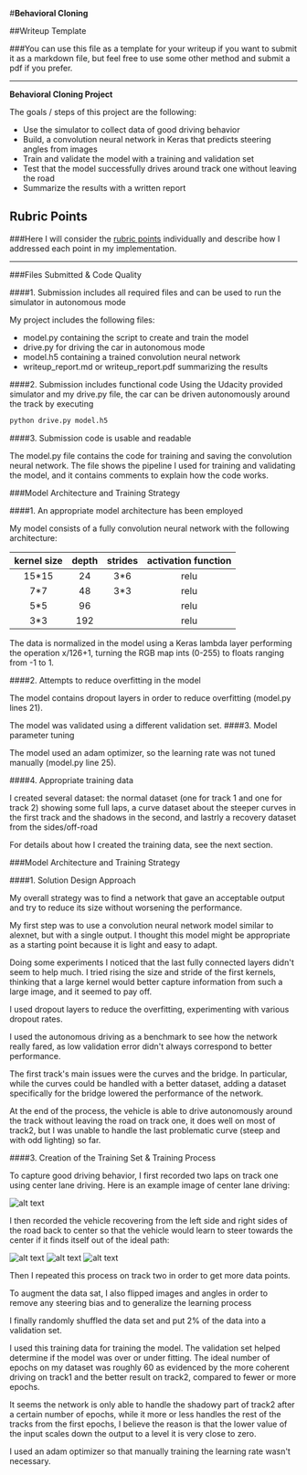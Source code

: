 #**Behavioral Cloning** 

##Writeup Template

###You can use this file as a template for your writeup if you want to submit it as a markdown file, but feel free to use some other method and submit a pdf if you prefer.

---

**Behavioral Cloning Project**

The goals / steps of this project are the following:
* Use the simulator to collect data of good driving behavior
* Build, a convolution neural network in Keras that predicts steering angles from images
* Train and validate the model with a training and validation set
* Test that the model successfully drives around track one without leaving the road
* Summarize the results with a written report


[//]: # (Image References)

[image3]: ./examples/offroad.png "Recovery Image"
[image4]: ./examples/offroad2.png "Recovery Image"
[image5]: ./examples/offroad3.png "Recovery Image"
[image2]: ./examples/normal.png "Normal Image"

## Rubric Points
###Here I will consider the [rubric points](https://review.udacity.com/#!/rubrics/432/view) individually and describe how I addressed each point in my implementation.  

---
###Files Submitted & Code Quality

####1. Submission includes all required files and can be used to run the simulator in autonomous mode

My project includes the following files:
* model.py containing the script to create and train the model
* drive.py for driving the car in autonomous mode
* model.h5 containing a trained convolution neural network 
* writeup_report.md or writeup_report.pdf summarizing the results

####2. Submission includes functional code
Using the Udacity provided simulator and my drive.py file, the car can be driven autonomously around the track by executing 
```sh
python drive.py model.h5
```

####3. Submission code is usable and readable

The model.py file contains the code for training and saving the convolution neural network. The file shows the pipeline I used for training and validating the model, and it contains comments to explain how the code works.

###Model Architecture and Training Strategy

####1. An appropriate model architecture has been employed

My model consists of a fully convolution neural network with the following architecture:


| kernel size | depth | strides | activation function|
|:-----------:|:-----:|:-------:|:------------------:|
|15*15        |24     |3*6      |relu                |
|7*7          |48     |3*3      |relu                |
|5*5          |96     |         |relu                |
|3*3          |192    |         |relu                |

The data is normalized in the model using a Keras lambda layer performing the operation x/126+1, turning the RGB map ints (0-255) to floats ranging from -1 to 1. 

####2. Attempts to reduce overfitting in the model

The model contains dropout layers in order to reduce overfitting (model.py lines 21). 

The model was validated using a different validation set.
####3. Model parameter tuning

The model used an adam optimizer, so the learning rate was not tuned manually (model.py line 25).

####4. Appropriate training data

I created several dataset: the normal dataset (one for track 1 and one for track 2) showing some full laps, a curve dataset about the steeper curves in the first track and the shadows in the second, and lastrly a recovery dataset from the sides/off-road

For details about how I created the training data, see the next section.

###Model Architecture and Training Strategy

####1. Solution Design Approach

My overall strategy was to find a network that gave an acceptable output and try to reduce its size without worsening the performance.

My first step was to use a convolution neural network model similar to alexnet, but with a single output. I thought this model might be appropriate as a starting point because it is light and easy to adapt.

Doing some experiments I noticed that the last fully connected layers didn't seem to help much. I tried rising the size and stride of the first kernels, thinking that a large kernel would better capture information from such a large image, and it seemed to pay off.

I used dropout layers to reduce the overfitting, experimenting with various dropout rates.

I used the autonomous driving as a benchmark to see how the network really fared, as low validation error didn't always correspond to better performance.

The first track's main issues were the curves and the bridge. In particular, while the curves could be handled with a better dataset, adding a dataset specifically for the bridge lowered the performance of the network.

At the end of the process, the vehicle is able to drive autonomously around the track without leaving the road on track one, it does well on most of track2, but I was unable to handle the last problematic curve (steep and with odd lighting) so far.

####3. Creation of the Training Set & Training Process

To capture good driving behavior, I first recorded two laps on track one using center lane driving. Here is an example image of center lane driving:

![alt text][image2]

I then recorded the vehicle recovering from the left side and right sides of the road back to center so that the vehicle would learn to steer towards the center if it finds itself out of the ideal path: 

![alt text][image3]
![alt text][image4]
![alt text][image5]

Then I repeated this process on track two in order to get more data points.

To augment the data sat, I also flipped images and angles in order to remove any steering bias and to generalize the learning process


I finally randomly shuffled the data set and put 2% of the data into a validation set. 

I used this training data for training the model. The validation set helped determine if the model was over or under fitting. The ideal number of epochs on my dataset was roughly 60 as evidenced by the more coherent driving on track1 and the better result on track2, compared to fewer or more epochs.

It seems the network is only able to handle the shadowy part of track2 after a certain number of epochs, while it more or less handles the rest of the tracks from the first epochs, I believe the reason is that the lower value of the input scales down the output to a level it is very close to zero.


I used an adam optimizer so that manually training the learning rate wasn't necessary.
